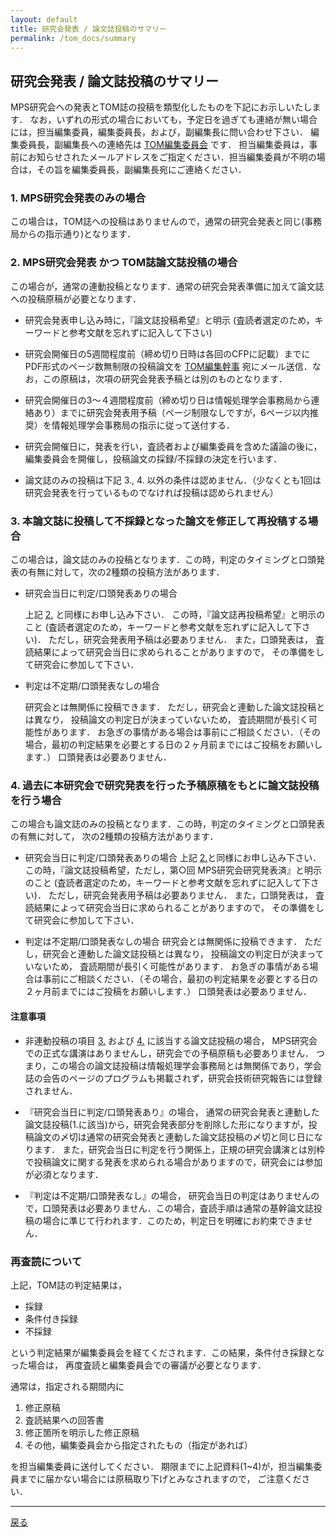 ```yaml
---
layout: default
title: 研究会発表 / 論文誌投稿のサマリー
permalink: /tom_docs/summary
---
```

## 研究会発表 / 論文誌投稿のサマリー

MPS研究会への発表とTOM誌の投稿を類型化したものを下記にお示しいたします．
なお，いずれの形式の場合においても，予定日を過ぎても連絡が無い場合には，担当編集委員，編集委員長，および，副編集長に問い合わせ下さい．
編集委員長，副編集長への連絡先は [TOM編集委員会][TOM_editors] です．
担当編集委員は，事前にお知らせされたメールアドレスをご指定ください．担当編集委員が不明の場合は，その旨を編集委員長，副編集長宛にご連絡ください．

### 1. MPS研究会発表のみの場合

この場合は，TOM誌への投稿はありませんので，通常の研究会発表と同じ(事務局からの指示通り)となります．

### 2. MPS研究会発表 かつ TOM誌論文誌投稿の場合

この場合が，通常の連動投稿となります．通常の研究会発表準備に加えて論文誌への投稿原稿が必要となります．

- 研究会発表申し込み時に，『論文誌投稿希望』と明示
  (査読者選定のため，キーワードと参考文献を忘れずに記入して下さい)

- 研究会開催日の5週間程度前（締め切り日時は各回のCFPに記載）までに PDF形式のページ数無制限の投稿論文を [TOM編集幹事][TOM_editors] 宛にメール送信．なお，この原稿は，次項の研究会発表予稿とは別のものとなります．

- 研究会開催日の3～４週間程度前（締め切り日は情報処理学会事務局から連絡あり）までに研究会発表用予稿（ページ制限なしですが，6ページ以内推奨）を情報処理学会事務局の指示に従って送付する．

- 研究会開催日に，発表を行い，査読者および編集委員を含めた議論の後に，編集委員会を開催し，投稿論文の採録/不採録の決定を行います．

- 論文誌のみの投稿は下記 3., 4. 以外の条件は認めません．（少なくとも1回は研究会発表を行っているものでなければ投稿は認められません）

### 3. 本論文誌に投稿して不採録となった論文を修正して再投稿する場合

この場合は，論文誌のみの投稿となります．この時，判定のタイミングと口頭発表の有無に対して，次の2種類の投稿方法があります．

- 研究会当日に判定/口頭発表ありの場合

  上記 [2.](#2-mps研究会発表-かつ-tom誌論文誌投稿の場合) と同様にお申し込み下さい． この時，『論文誌再投稿希望』と明示のこと (査読者選定のため，キーワードと参考文献を忘れずに記入して下さい)．
  ただし，研究会発表用予稿は必要ありません．
  また，口頭発表は， 査読結果によって研究会当日に求められることがありますので， その準備をして研究会に参加して下さい．

- 判定は不定期/口頭発表なしの場合

  研究会とは無関係に投稿できます． ただし，研究会と連動した論文誌投稿とは異なり， 投稿論文の判定日が決まっていないため， 査読期間が長引く可能性があります．
  お急ぎの事情がある場合は事前にご相談ください．（その場合，最初の判定結果を必要とする日の２ヶ月前までにはご投稿をお願いします．）
  口頭発表は必要ありません．

### 4. 過去に本研究会で研究発表を行った予稿原稿をもとに論文誌投稿を行う場合

この場合も論文誌のみの投稿となります．この時，判定のタイミングと口頭発表の有無に対して， 次の2種類の投稿方法があります．

- 研究会当日に判定/口頭発表ありの場合
  上記 [2.](#2-mps研究会発表-かつ-tom誌論文誌投稿の場合)と同様にお申し込み下さい． この時，『論文誌投稿希望，ただし，第○回 MPS研究会研究発表済』と明示のこと (査読者選定のため，キーワードと参考文献を忘れずに記入して下さい)． ただし，研究会発表用予稿は必要ありません． また，口頭発表は， 査読結果によって研究会当日に求められることがありますので， その準備をして研究会に参加して下さい．

- 判定は不定期/口頭発表なしの場合
  研究会とは無関係に投稿できます． ただし，研究会と連動した論文誌投稿とは異なり， 投稿論文の判定日が決まっていないため， 査読期間が長引く可能性があります．
  お急ぎの事情がある場合は事前にご相談ください．（その場合，最初の判定結果を必要とする日の２ヶ月前までにはご投稿をお願いします．）
  口頭発表は必要ありません．

#### 注意事項

- 非連動投稿の項目 [3.](#3-本論文誌に投稿して不採録となった論文を修正して再投稿する場合) および [4.](#4-過去に本研究会で研究発表を行った予稿原稿をもとに論文誌投稿を行う場合) に該当する論文誌投稿の場合，
  MPS研究会での正式な講演はありませんし，研究会での予稿原稿も必要ありません．
  つまり，この場合の論文誌投稿は情報処理学会事務局とは無関係であり，学会誌の会告のページのプログラムも掲載されず，研究会技術研究報告には登録されません．

- 『研究会当日に判定/口頭発表あり』の場合，
  通常の研究会発表と連動した論文誌投稿(1.に該当)から，研究会発表部分を削除した形になりますが，投稿論文の〆切は通常の研究会発表と連動した論文誌投稿の〆切と同じ日になります．
  また，研究会当日に判定を行う関係上，正規の研究会講演とは別枠で投稿論文に関する発表を求められる場合がありますので，研究会には参加が必須となります．

- 『判定は不定期/口頭発表なし』の場合，
  研究会当日の判定はありませんので，口頭発表は必要ありません．この場合，査読手順は通常の基幹論文誌投稿の場合に準じて行われます．このため，判定日を明確にお約束できません．

### 再査読について

上記，TOM誌の判定結果は，

- 採録
- 条件付き採録
- 不採録

という判定結果が編集委員会を経てくだされます．この結果，条件付き採録となった場合は，
再度査読と編集委員会での審議が必要となります．

通常は，指定される期間内に

1. 修正原稿
2. 査読結果への回答書
3. 修正箇所を明示した修正原稿
4. その他，編集委員会から指定されたもの（指定があれば）

を担当編集委員に送付してください．
期限までに上記資料(1~4)が，担当編集委員までに届かない場合には原稿取り下げとみなされますので，
ご注意ください．

---
[戻る](/tom)

[TOM_editors]: <mailto:trans-mps-editors@ipsj.or.jp>
